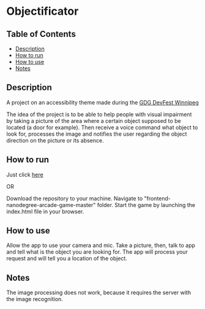 # Objectificator

## Table of Contents

- [Description](#description)
- [How to run](#how-to-run)
- [How to use](#how-to-use)
- [Notes](#notes)

## Description

A project on an accessibility theme made during the [GDG DevFest Winnipeg](https://devfest2019.firebaseapp.com/)

The idea of the project is to be able to help people with visual impairment by taking a picture of the area where a certain object supposed to be located (a door for example). Then receive a voice command what object to look for, processes the image and notifies the user regarding the object direction on the picture or its absence.

## How to run

Just click [here](https://nikita-tsyganov.github.io/Objectificator)

OR

Download the repository to your machine.
Navigate to "frontend-nanodegree-arcade-game-master" folder.
Start the game by launching the index.html file in your browser.

## How to use

Allow the app to use your camera and mic. Take a picture, then, talk to app and tell what is the object you are looking for. The app will process your request and will tell you a location of the object.

## Notes

The image processing does not work, because it requires the server with the image recognition.